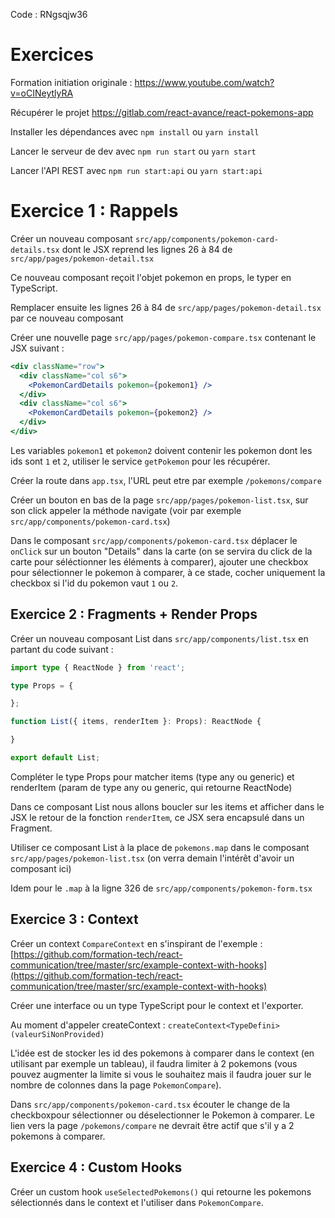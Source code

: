 Code : RNgsqjw36

# Exercices

Formation initiation originale : https://www.youtube.com/watch?v=oCINeytlyRA

Récupérer le projet https://gitlab.com/react-avance/react-pokemons-app

Installer les dépendances avec `npm install` ou `yarn install`

Lancer le serveur de dev avec `npm run start` ou `yarn start`

Lancer l'API REST avec `npm run start:api` ou `yarn start:api`

# Exercice 1 : Rappels

Créer un nouveau composant `src/app/components/pokemon-card-details.tsx` dont le JSX reprend les lignes 26 à 84
de `src/app/pages/pokemon-detail.tsx`

Ce nouveau composant reçoit l'objet pokemon en props, le typer en TypeScript.

Remplacer ensuite les lignes 26 à 84 de `src/app/pages/pokemon-detail.tsx` par ce nouveau composant

Créer une nouvelle page `src/app/pages/pokemon-compare.tsx` contenant le JSX suivant :

```jsx
<div className="row">
  <div className="col s6">
    <PokemonCardDetails pokemon={pokemon1} />
  </div>
  <div className="col s6">
    <PokemonCardDetails pokemon={pokemon2} />
  </div>
</div>
```

Les variables `pokemon1` et `pokemon2` doivent contenir les pokemon dont les ids sont `1` et `2`, utiliser le
service `getPokemon` pour les récupérer.

Créer la route dans `app.tsx`, l'URL peut etre par exemple `/pokemons/compare`

Créer un bouton en bas de la page `src/app/pages/pokemon-list.tsx`, sur son click appeler la méthode navigate (voir par
exemple `src/app/components/pokemon-card.tsx`)

Dans le composant `src/app/components/pokemon-card.tsx` déplacer le `onClick` sur un bouton "Details" dans la carte (on
se servira du click de la carte pour séléctionner les éléments à comparer), ajouter une checkbox pour sélectionner le pokemon à comparer, à ce stade, cocher uniquement la checkbox si l'id du pokemon vaut `1` ou `2`.

## Exercice 2 : Fragments + Render Props

Créer un nouveau composant List dans `src/app/components/list.tsx` en partant du code suivant :

```ts
import type { ReactNode } from 'react';

type Props = {

};

function List({ items, renderItem }: Props): ReactNode {

}

export default List;
```

Compléter le type Props pour matcher items (type any ou generic) et renderItem (param de type any ou generic, qui retourne ReactNode)

Dans ce composant List nous allons boucler sur les items et afficher dans le JSX le retour de la fonction `renderItem`, ce JSX sera encapsulé dans un Fragment.

Utiliser ce composant List à la place de `pokemons.map` dans le composant `src/app/pages/pokemon-list.tsx` (on verra demain l'intérêt d'avoir un composant ici)

Idem pour le `.map` à la ligne 326 de `src/app/components/pokemon-form.tsx`

## Exercice 3 : Context

Créer un context `CompareContext` en s'inspirant de l'exemple :
[https://github.com/formation-tech/react-communication/tree/master/src/example-context-with-hooks](https://github.com/formation-tech/react-communication/tree/master/src/example-context-with-hooks)

Créer une interface ou un type TypeScript pour le context et l'exporter.

Au moment d'appeler createContext : `createContext<TypeDefini>(valeurSiNonProvided)`

L'idée est de stocker les id des pokemons à comparer dans le context (en utilisant par exemple un tableau), il faudra limiter à 2 pokemons (vous pouvez augmenter la limite si vous le souhaitez mais il faudra jouer sur le nombre de colonnes dans la page `PokemonCompare`).

Dans `src/app/components/pokemon-card.tsx` écouter le change de la checkboxpour sélectionner ou déselectionner le Pokemon à comparer. Le lien vers la page `/pokemons/compare` ne devrait être actif que s'il y a 2 pokemons à comparer.

## Exercice 4 : Custom Hooks

Créer un custom hook `useSelectedPokemons()` qui retourne les pokemons sélectionnés dans le context et l'utiliser dans `PokemonCompare`.